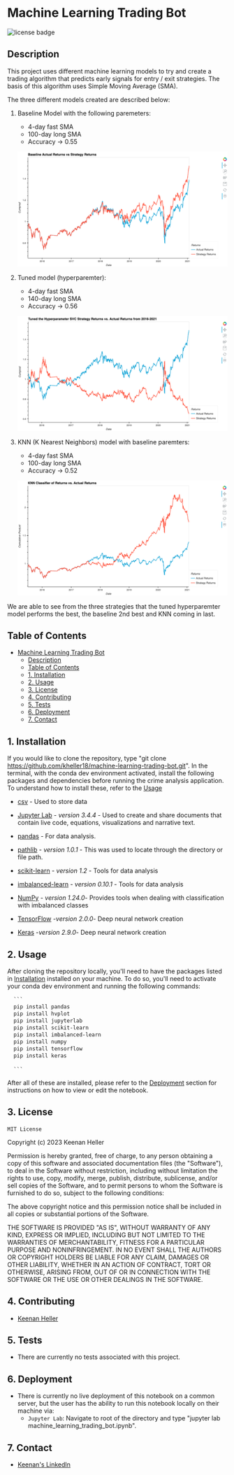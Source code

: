 # Machine Learning Trading Bot

![license badge](https://shields.io/badge/license-mit-blue)


## Description

This project uses different machine learning models to try and create a trading algorithm that predicts early signals for entry / exit strategies. The basis of this algorithm uses Simple Moving Average (SMA).

The three different models created are described below:
  1. Baseline Model with the following paremeters:
     + 4-day fast SMA
     + 100-day long SMA
     + Accuracy -> 0.55

      ![baseline](/Images/baseline.png)

  2. Tuned model (hyperparemter):
     + 4-day fast SMA
     + 140-day long SMA
     + Accuracy -> 0.56

      ![tuned](/Images/tuned.png)


  3. KNN (K Nearest Neighbors) model with baseline paremters:
     + 4-day fast SMA
     + 100-day long SMA
     + Accuracy -> 0.52

      ![knn](/Images/knn.png)

We are able to see from the three strategies that the tuned hyperparemter model performs the best, the baseline 2nd best and KNN coming in last.

## Table of Contents

- [Machine Learning Trading Bot](#machine-learning-trading-bot)
  - [Description](#description)
  - [Table of Contents](#table-of-contents)
  - [1. Installation](#1-installation)
  - [2. Usage](#2-usage)
  - [3. License](#3-license)
  - [4. Contributing](#4-contributing)
  - [5. Tests](#5-tests)
  - [6. Deployment](#6-deployment)
  - [7. Contact](#7-contact)


## 1. Installation

  If you would like to clone the repository, type "git clone https://github.com/kheller18/machine-learning-trading-bot.git".
  In the terminal, with the conda dev environment activated, install the following packages and dependencies before running the crime analysis application. To understand how to install these, refer to the [Usage](#2-usage)

  * [csv](https://docs.python.org/3/library/csv.html) - Used to store data

  * [Jupyter Lab](https://jupyterlab.readthedocs.io/en/stable/) - *version 3.4.4* - Used to create and share documents that contain live code, equations, visualizations and narrative text.

  * [pandas](https://pandas.pydata.org/docs/) - For data analysis.

  * [pathlib](https://docs.python.org/3/library/pathlib.html) - *version 1.0.1* - This was used to locate through the directory or file path.

  * [scikit-learn](https://scikit-learn.org/stable/) - *version 1.2* - Tools for data analysis

  * [imbalanced-learn](https://imbalanced-learn.org/stable/) - *version 0.10.1* - Tools for data analysis

  * [NumPy](https://numpy.org/) - *version 1.24.0*- Provides tools when dealing with classification with imbalanced classes

  * [TensorFlow](https://www.tensorflow.org/) -*version 2.0.0*- Deep neural network creation

  * [Keras](https://keras.io/) -*version 2.9.0*- Deep neural network creation


## 2. Usage

  After cloning the repository locally, you'll need to have the packages listed in [Installation](#1-installation) installed on your machine. To do so, you'll need to activate your conda dev environment and running the following commands:

      ```
      pip install pandas
      pip install hvplot
      pip install jupyterlab
      pip install scikit-learn
      pip install imbalanced-learn
      pip install numpy
      pip install tensorflow
      pip install keras

      ```

  After all of these are installed, please refer to the [Deployment](#6-deployment) section for instructions on how to view or edit the notebook.


## 3. License

	MIT License

  Copyright (c) 2023 Keenan Heller

  Permission is hereby granted, free of charge, to any person obtaining a copy
  of this software and associated documentation files (the "Software"), to deal
  in the Software without restriction, including without limitation the rights
  to use, copy, modify, merge, publish, distribute, sublicense, and/or sell
  copies of the Software, and to permit persons to whom the Software is
  furnished to do so, subject to the following conditions:

  The above copyright notice and this permission notice shall be included in all
  copies or substantial portions of the Software.

  THE SOFTWARE IS PROVIDED "AS IS", WITHOUT WARRANTY OF ANY KIND, EXPRESS OR
  IMPLIED, INCLUDING BUT NOT LIMITED TO THE WARRANTIES OF MERCHANTABILITY,
  FITNESS FOR A PARTICULAR PURPOSE AND NONINFRINGEMENT. IN NO EVENT SHALL THE
  AUTHORS OR COPYRIGHT HOLDERS BE LIABLE FOR ANY CLAIM, DAMAGES OR OTHER
  LIABILITY, WHETHER IN AN ACTION OF CONTRACT, TORT OR OTHERWISE, ARISING FROM,
  OUT OF OR IN CONNECTION WITH THE SOFTWARE OR THE USE OR OTHER DEALINGS IN THE
  SOFTWARE.


## 4. Contributing

  + [Keenan Heller](https://github.com/kheller18)


## 5. Tests

  + There are currently no tests associated with this project.


## 6. Deployment

  + There is currently no live deployment of this notebook on a common server, but the user has the ability to run this notebook locally on their machine via:
    + `Jupyter Lab`: Navigate to root of the directory and type "jupyter lab machine_learning_trading_bot.ipynb".


## 7. Contact

  + [Keenan's LinkedIn](https://www.linkedin.com/in/keenanheller/)
